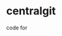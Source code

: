 # centralgit
code for 
<!DOCTYPE html>
<html lang="en" class=""><head><meta http-equiv="Content-Type" content="text/html; charset=UTF-8">
<meta name="viewport" content="width=device-width; initial-scale=1.0; maximum-scale=1.0; user-scalable=no">
<meta name="author" content="">
<title>Top Incredible Gadgets Must Buy</title>
<link rel="shortcut icon" href="./images/favicon.png" type="favicon">
<link rel="stylesheet" href="https://maxcdn.bootstrapcdn.com/bootstrap/3.4.1/css/bootstrap.min.css">
<link href="./css/base.css?ver=4.6.10" rel="stylesheet">
<link rel="stylesheet" href="https://cdnjs.cloudflare.com/ajax/libs/font-awesome/4.7.0/css/font-awesome.min.css">
<link href="https://fonts.googleapis.com/css?family=Lato:400,400i,600,700%7CRoboto+Slab:400,700" rel="stylesheet">
<head>
<style>.category{background-color:#2083e8;font-size:16px;text-align:center;line-height:25px;height:25px;margin:10px 0;text-transform:uppercase;color:$
</style>

